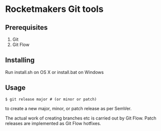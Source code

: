 # Rocketmakers Git tools #

## Prerequisites ##

 1. Git
 2. Git Flow

## Installing ##

Run install.sh on OS X or install.bat on Windows

## Usage ##

```
$ git release major # (or minor or patch)
```

to create a new major, minor, or patch release as per SemVer.

The actual work of creating branches etc is carried out by Git Flow. Patch releases are implemented as Git Flow hotfixes.
